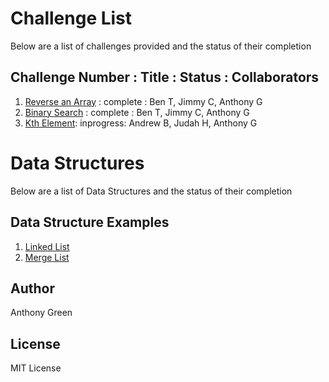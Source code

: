 # Challenge List

Below are a list of challenges provided and the status of their completion

## Challenge Number : Title : Status : Collaborators 
1. [Reverse an Array](https://github.com/cascadianrebel/data-structures-and-algorithms/blob/master/Challenges/ArrayReverse/Readme.md) : complete : Ben T, Jimmy C, Anthony G
2. [Binary Search](https://github.com/cascadianrebel/data-structures-and-algorithms/blob/master/Challenges/BinarySearch/ReadMe.md) : complete : Ben T, Jimmy C, Anthony G
3. [Kth Element](https://github.com/cascadianrebel/data-structures-and-algorithms/blob/11_kth_from_end/Challenges/KthElement/ReadMe.md): inprogress: Andrew B, Judah H, Anthony G


# Data Structures
Below are a list of Data Structures and the status of their completion

## Data Structure Examples
1. [Linked List](https://github.com/cascadianrebel/data-structures-and-algorithms/blob/master/DataStructures/LinkedLists/ReadMe.md)
2. [Merge List](https://github.com/cascadianrebel/data-structures-and-algorithms/blob/master/DataStructures/mergeLists/ReadMe.md)

## Author
Anthony Green

## License
MIT License


